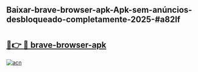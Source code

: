 ## Baixar-brave-browser-apk-Apk-sem-anúncios-desbloqueado-completamente-2025-#a82lf

# <h2><a href="https://ainizakaria.my?title=brave-browser-apk&ref=22M">🔗👉 🔴 brave-browser-apk</a></h2>

[![acn](https://github.com/user-attachments/assets/0f9c940e-d8b0-45ae-aac7-cd30a18b3e1c)](https://ainizakaria.my?title=brave-browser-apk&ref=22M)

